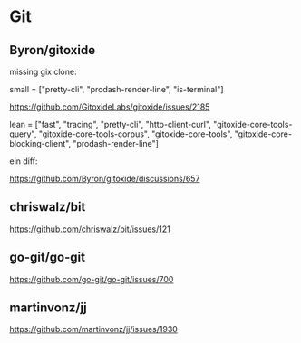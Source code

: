 # Git

## Byron/gitoxide

missing gix clone:

small = ["pretty-cli", "prodash-render-line", "is-terminal"]

https://github.com/GitoxideLabs/gitoxide/issues/2185

lean = ["fast", "tracing", "pretty-cli", "http-client-curl",
"gitoxide-core-tools-query", "gitoxide-core-tools-corpus",
"gitoxide-core-tools", "gitoxide-core-blocking-client", "prodash-render-line"]

ein diff:

https://github.com/Byron/gitoxide/discussions/657

## chriswalz/bit

https://github.com/chriswalz/bit/issues/121

## go-git/go-git

https://github.com/go-git/go-git/issues/700

## martinvonz/jj

https://github.com/martinvonz/jj/issues/1930
